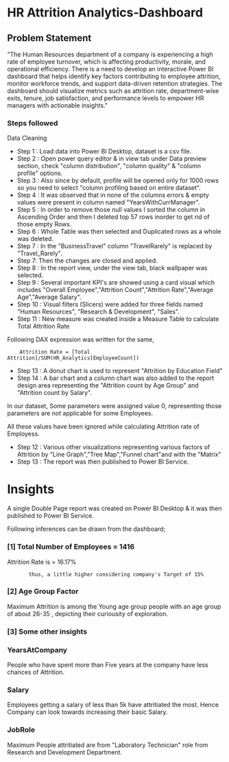 
# HR Attrition Analytics-Dashboard

## Problem Statement

"The Human Resources department of a company is experiencing a high rate of employee turnover, which is affecting productivity, morale, and operational efficiency. There is a need to develop an interactive Power BI dashboard that helps identify key factors contributing to employee attrition, monitor workforce trends, and support data-driven retention strategies. The dashboard should visualize metrics such as attrition rate, department-wise exits, tenure, job satisfaction, and performance levels to empower HR managers with actionable insights."

### Steps followed 
Data Cleaning 
- Step 1 : Load data into Power BI Desktop, dataset is a csv file.
- Step 2 : Open power query editor & in view tab under Data preview section, check "column distribution", "column quality" & "column profile" options.
- Step 3 : Also since by default, profile will be opened only for 1000 rows so you need to select "column profiling based on entire dataset".
- Step 4 : It was observed that in none of the columns errors & empty values were present in column named "YearsWithCurrManager".
- Step 5 : In order to remove those null values I sorted the column in Ascending Order and then I deleted top 57 rows inorder to get rid of those empty Rows.
- Step 6 : Whole Table was then selected and Duplicated rows as a whole was deleted.
- Step 7 : In the "BusinessTravel" column "TravelRarely" is replaced by "Travel_Rarely". 
- Step 7: Then the changes are closed and applied.
- Step 8 : In the report view, under the view tab, black wallpaper was selected.
- Step 9 : Several important KPI's are showed using a card visual which includes "Overall Employee","Attrition Count","Attrition Rate","Average Age","Average Salary". 
- Step 10 : Visual filters (Slicers) were added for three fields named "Human Resources", "Research & Development", "Sales".
- Step 11 : New measure was created inside a Measure Table to calculate Total Attrition Rate 

Following DAX expression was written for the same,
        
        Attrition Rate = [Total Attrition]/SUM(HR_Analytics[EmployeeCount])
- Step 13 : A donut chart is used to represent "Attrition by Education Field"
- Step 14 : A bar chart and a column chart was also added to the report design area representing the "Attrition count by Age Group" and "Attrition count by Salary".
  
In our dataset, Some parameters were assigned value 0, representing those parameters are not applicable for some Employees.

All these values have been ignored while calculating Attrition rate of Employess.

- Step 12 : Various other visualizations representing various factors of Attrition by "Line Graph","Tree Map","Funnel chart"and with the "Matrix" 
- Step 13 : The report was then published to Power BI Service.
 
# Insights

A single Double Page report was created on Power BI Desktop & it was then published to Power BI Service.

Following inferences can be drawn from the dashboard;

### [1] Total Number of Employees = 1416
 Attrition Rate is = 16.17%


           thus, a little higher considering company's Target of 15%
           

  ### [2] Age Group Factor  
  Maximum Attrition is among the Young age group people with an age group of about 26-35 , depicting their curiousity of exploration.

 ### [3] Some other insights
 
 ### YearsAtCompany
 People who have spent more than Five years at the company have less chances of Attrition.
 
 ### Salary
Employees getting a salary of less than 5k have attritiated the most.
Hence Company can look towards increasing their basic Salary.
         
### JobRole

Maximum People attritiated are from "Laboratory Technician" role from Research and Development Department.
